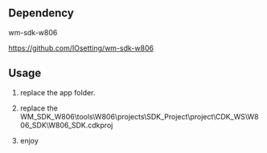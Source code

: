 ## Dependency

wm-sdk-w806

https://github.com/IOsetting/wm-sdk-w806

## Usage

1. replace the app folder.

2. replace the WM_SDK_W806\tools\W806\projects\SDK_Project\project\CDK_WS\W806_SDK\W806_SDK.cdkproj

3. enjoy